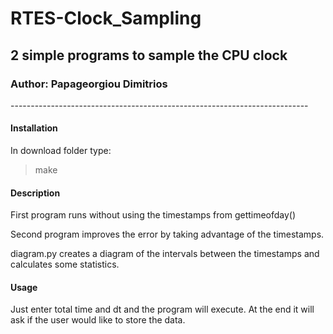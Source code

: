 # RTES-Clock_Sampling
## 2 simple programs to sample the CPU clock
### Author: Papageorgiou Dimitrios
\--------------------------------------------------------------------------

#### Installation
In download folder type:
>make

#### Description
First program runs without using the timestamps from gettimeofday()

Second program improves the error by taking advantage of the timestamps.

diagram.py creates a diagram of the intervals between the timestamps and calculates
some statistics.

#### Usage
Just enter total time and dt and the program will execute. At the end it will ask if 
the user would like to store the data.
